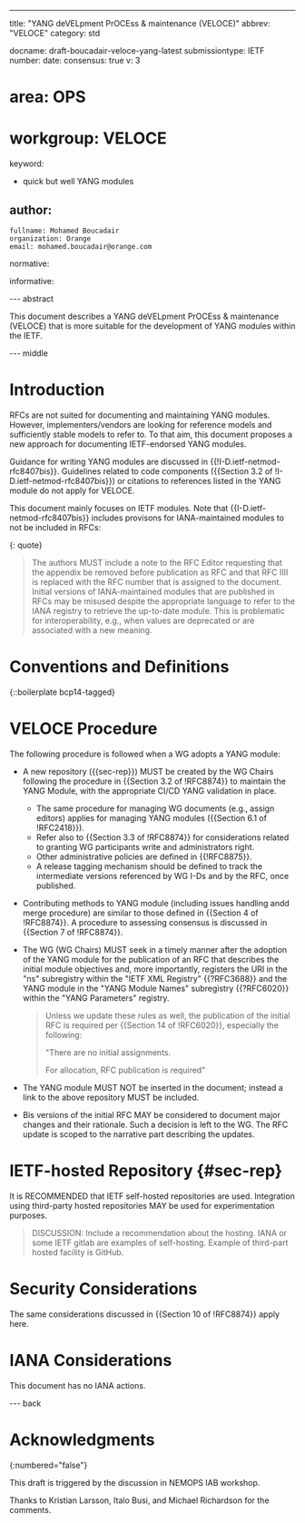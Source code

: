 ---
title: "YANG deVELpment PrOCEss & maintenance (VELOCE)"
abbrev: "VELOCE"
category: std

docname: draft-boucadair-veloce-yang-latest
submissiontype: IETF
number:
date:
consensus: true
v: 3
# area: OPS
# workgroup: VELOCE
keyword:
 - quick but well YANG modules

author:
 -
    fullname: Mohamed Boucadair
    organization: Orange
    email: mohamed.boucadair@orange.com

normative:

informative:


--- abstract

This document describes a YANG deVELpment PrOCEss & maintenance (VELOCE) that is more suitable for the development of YANG modules within the IETF.

--- middle

# Introduction

RFCs are not suited for documenting and maintaining YANG modules. However, implementers/vendors are looking for reference models and sufficiently stable models to refer to. To that aim, this document proposes a new approach for documenting IETF-endorsed YANG modules.

Guidance for writing YANG modules are discussed in {{!I-D.ietf-netmod-rfc8407bis}}. Guidelines related to code components ({{Section 3.2 of !I-D.ietf-netmod-rfc8407bis}}) or citations to references listed in the YANG module do not apply for VELOCE.

This document mainly focuses on IETF modules. Note that {{I-D.ietf-netmod-rfc8407bis}} includes provisons for IANA-maintained modules to not be included in RFCs:

{: quote}
>  The authors MUST include a note to the RFC Editor requesting that the appendix be removed before publication as RFC and that RFC IIII is replaced with the RFC number that is assigned to the document. Initial versions of IANA-maintained modules that are published in RFCs may be misused despite the appropriate language to refer to the IANA registry to retrieve the up-to-date module. This is problematic for interoperability, e.g., when values are deprecated or are associated with a new meaning.

# Conventions and Definitions

{::boilerplate bcp14-tagged}

# VELOCE Procedure

The following procedure is followed when a WG adopts a YANG module:

* A new repository ({{sec-rep}}) MUST be created by the WG Chairs following the procedure in {{Section 3.2 of !RFC8874}} to maintain the YANG Module, with the appropriate CI/CD YANG validation in place.
   + The same procedure for managing WG documents (e.g., assign editors) applies for managing YANG modules ({{Section 6.1 of !RFC2418}}).
   + Refer also to {{Section 3.3 of !RFC8874}} for considerations related to granting WG participants write and administrators right.
   + Other administrative policies are defined in {{!RFC8875}}.
   + A release tagging mechanism should be defined to track the intermediate versions referenced by WG I-Ds and by the RFC, once published.
* Contributing methods to YANG module (including issues handling andd merge procedure) are similar to those defined in {{Section 4 of !RFC8874}}. A procedure to assessing consensus is discussed in {{Section 7 of !RFC8874}}.
* The WG (WG Chairs) MUST seek in a timely manner after the adoption of the YANG module for the publication of an RFC that describes the initial module objectives and, more importantly, registers the URI in the "ns" subregistry within the "IETF XML Registry" {{?RFC3688}} and the YANG module in the "YANG Module Names" subregistry {{?RFC6020}} within the "YANG Parameters" registry.

     > Unless we update these rules as well, the publication of the initial RFC is required per {{Section 14 of !RFC6020}}, especially the following:
     >
     >  "There are no initial assignments.
     >
     >   For allocation, RFC publication is required"

* The YANG module MUST NOT be inserted in the document; instead a link to the above repository MUST be included.
* Bis versions of the initial RFC MAY be considered to document major changes and their rationale. Such a decision is left to the WG. The RFC update is scoped to the narrative part describing the updates.

# IETF-hosted Repository {#sec-rep}

It is RECOMMENDED that IETF self-hosted repositories are used. Integration using third-party hosted repositories MAY be used for experimentation purposes. 

> DISCUSSION: Include a recommendation about the hosting. IANA or some IETF gitlab are examples of self-hosting. Example of third-part hosted facility is GitHub.

# Security Considerations

The same considerations discussed in {{Section 10 of !RFC8874}} apply here.

# IANA Considerations

This document has no IANA actions.

--- back

# Acknowledgments
{:numbered="false"}

This draft is triggered by the discussion in NEMOPS IAB workshop.

Thanks to Kristian Larsson, Italo Busi, and Michael Richardson for the comments.
